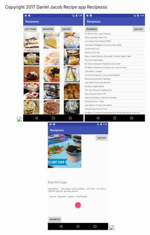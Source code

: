 Copyright 2017 Daniel Jacob
Recipe app Recipesss



<p align="center">
  <img src="/doc/download.jpg" width="200"/>
  <img src="/doc/gridview.png" width="200"/>
  <img src="/doc/titles.png" width="200"/>
  <img src="/doc/details.png" width="200"/>
  <img src="favorites.png" width="200"/>
</p>
